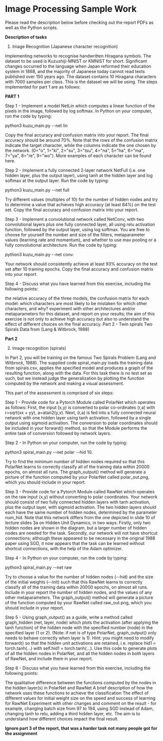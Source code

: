 # Image Processing Sample Work 

Please read the description below before checking out the report PDFs as well as the Python scripts.

**Description of tasks**

1. Image Recognition (Japanese character recognition)

Implementing networks to recognise handwritten Hiragana symbols. The dataset to be used is Kuzushiji-MNIST or KMNIST for short. Significant changes occurred to the language when Japan reformed their education system in 1868, and the majority of Japanese today cannot read texts published over 150 years ago. The dataset contains 10 Hiragana characters with 7000 samples per class. This is the dataset we will be using. The steps implemented for part 1 are as follows: 

**PART 1**

Step 1 - Implement a model NetLin which computes a linear function of the pixels in the image, followed by log softmax. In Python on your computer, run the code by typing:

python3 kuzu_main.py --net lin

Copy the final accuracy and confusion matrix into your report. The final accuracy should be around 70%. Note that the rows of the confusion matrix indicate the target character, while the columns indicate the one chosen by the network. (0="o", 1="ki", 2="su", 3="tsu", 4="na", 5="ha", 6="ma", 7="ya", 8="re", 9="wo"). More examples of each character can be found here.

Step 2 - Implement a fully connected 2-layer network NetFull (i.e. one hidden layer, plus the output layer), using tanh at the hidden layer and log softmax at the output layer. Run the code by typing:

python3 kuzu_main.py --net full

Try different values (multiples of 10) for the number of hidden nodes and try to determine a value that achieves high accuracy (at least 84%) on the test set. Copy the final accuracy and confusion matrix into your report.

Step 3 - Implement a convolutional network called NetConv, with two convolutional layers plus one fully connected layer, all using relu activation function, followed by the output layer, using log softmax. You are free to choose for yourself the number and size of the filters, metaparameter values (learning rate and momentum), and whether to use max pooling or a fully convolutional architecture. Run the code by typing:

python3 kuzu_main.py --net conv.

Your network should consistently achieve at least 93% accuracy on the test set after 10 training epochs. Copy the final accuracy and confusion matrix into your report.

Step 4 - Discuss what you have learned from this exercise, including the following points:

the relative accuracy of the three models, the confusion matrix for each model: which characters are most likely to be mistaken for which other characters, and why? experiment with other architectures and/or metaparameters for this dataset, and report on your results; the aim of this exercise is not only to achieve high accuracy but also to understand the effect of different choices on the final accuracy. Part 2 - Twin spirals Two Spirals Data from (Lang & Witbrock, 1988)

**Part 2**

2. Image recognition (spirals)

In Part 2, you will be training on the famous Two Spirals Problem (Lang and Witbrock, 1988). The supplied code spiral_main.py loads the training data from spirals.csv, applies the specified model and produces a graph of the resulting function, along with the data. For this task there is no test set as such, but we instead judge the generalization by plotting the function computed by the network and making a visual assessment.

This part of the assessment is comprised of six steps:

Step 1 - Provide code for a Pytorch Module called PolarNet which operates as follows: First, the input (x,y) is converted to polar co-ordinates (r,a) with r=sqrt(xx + yy), a=atan2(y,x). Next, (r,a) is fed into a fully connected neural network with one hidden layer using tanh activation, followed by a single output using sigmoid activation. The conversion to polar coordinates should be included in your forward() method, so that the Module performs the entire task of conversion followed by network layers.

Step 2 - In Python on your computer, run the code by typing:

python3 spiral_main.py --net polar --hid 10.

Try to find the minimum number of hidden nodes required so that this PolarNet learns to correctly classify all of the training data within 20000 epochs, on almost all runs. The graph_output() method will generate a picture of the function computed by your PolarNet called polar_out.png, which you should include in your report.

Step 3 - Provide code for a Pytorch Module called RawNet which operates on the raw input (x,y) without converting to polar coordinates. Your network should consist of two fully connected hidden layers with tanh activation, plus the output layer, with sigmoid activation. The two hidden layers should each have the same number of hidden nodes, determined by the parameter num_hid. Note that this network differs from the one depicted in slide 10 of lecture slides 3a on Hidden Unit Dynamics, in two ways: Firstly, only two hidden nodes are shown in the diagram, but a larger number of hidden nodes are needed for the task. Secondly, our network will not have shortcut connections; although these appeared to be necessary in the original 1988 paper using SGD, it now appears that the task can be learned without shortcut connections, with the help of the Adam optimizer.

Step 4 - In Python on your computer, run the code by typing:

python3 spiral_main.py --net raw

Try to choose a value for the number of hidden nodes (--hid) and the size of the initial weights (--init) such that this RawNet learns to correctly classify all of the training data within 20000 epochs, on almost all runs. Include in your report the number of hidden nodes, and the values of any other metaparameters. The graph_output() method will generate a picture of the function computed by your RawNet called raw_out.png, which you should include in your report.

Step 5 - Using graph_output() as a guide, write a method called graph_hidden (net, layer, node) which plots the activation (after applying the tanh function) of the hidden node with the specified number (node) in the specified layer (1 or 2). (Note: if net is of type PolarNet, graph_output() only needs to behave correctly when layer is 1). Hint: you might need to modify forward() so that the hidden unit activations are retained, i.e. replace hid1 = torch.tanh(...) with self.hid1 = torch.tanh(...). Use this code to generate plots of all the hidden nodes in PolarNet, and all the hidden nodes in both layers of RawNet, and include them in your report.

Step 6 - Discuss what you have learned from this exercise, including the following points:

The qualitative difference between the functions computed by the nodes in the hidden layer(s) in PolarNet and RawNet A brief description of how the network uses these functions to achieve the classification The effect of different values for initial weight size on the speed and success of learning for RawNet Experiment with other changes and comment on the result - for example, changing batch size from 97 to 194, using SGD instead of Adam, changing tanh to relu, adding a third hidden layer, etc. The aim is to understand how different choices impact the final result. 

**Ignore part 3 of the report, that was a harder task not many people got for the assignment**


